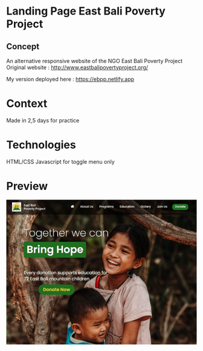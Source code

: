 # Landing Page East Bali Poverty Project

## Concept
An alternative responsive website of the NGO East Bali Poverty Project
Original website : http://www.eastbalipovertyproject.org/

My version deployed here : https://ebpp.netlify.app

# Context
Made in 2,5 days for practice

# Technologies
HTML/CSS
Javascript for toggle menu only

# Preview
![ebpp](https://github.com/kamilduvert/ebpp/blob/master/Capture.PNG)

